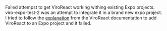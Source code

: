 Failed attempst to get ViroReact working withing existing Expo projects.  viro-expo-test-2 was an attempt to integrate it in a brand new expo project. I tried to follow the [explanation](https://viro-community.readme.io/docs/integrating-with-expo) from the ViroReact documentation to add ViroReact to an Expo project and it failed.
